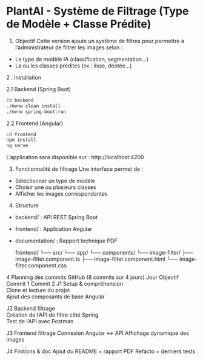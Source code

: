 # PlantAI - Système de Filtrage (Type de Modèle + Classe Prédite)

 1.  Objectif
Cette version ajoute un système de filtres pour permettre à l’administrateur de filtrer les images selon :
- Le type de modèle IA (classification, segmentation…)
- La ou les classes prédites (ex : lisse, dentée…)

2 . Installation

 2.1 Backend (Spring Boot)
```bash
cd backend
./mvnw clean install
./mvnw spring-boot:run
```

 2.2 Frontend (Angular)
```bash
cd frontend
npm install
ng serve
```

L’application sera disponible sur : http://localhost:4200

3.  Fonctionnalité de filtrage
Une interface permet de :
- Sélectionner un type de modèle
- Choisir une ou plusieurs classes
- Afficher les images correspondantes
4.  Structure
- backend/ : API REST Spring Boot
- frontend/ : Application Angular
- documentation/ : Rapport technique PDF

  frontend/
└── src/
    └── app/
        └── components/
            └── image-filter/
                ├── image-filter.component.ts
                ├── image-filter.component.html
                └── image-filter.component.css

  
4 Planning des commits GitHub (8 commits sur 4 jours)
Jour	Objectif	Commit 1	Commit 2
J1	Setup & compréhension	
                          Clone et lecture du projet	
                                                      Ajout des composants de base Angular


                                                      
J2	Backend filtrage	
                          Création de l’API de filtre côté Spring	
                                                                Test de l’API avec Postman


                                                                
J3	Frontend 
                              filtrage	Connexion Angular ↔ 
                                                               API	Affichage dynamique des images



                                                               
J4	Finitions             & doc	Ajout du README
                                                + rapport PDF	Refacto + derniers tests
